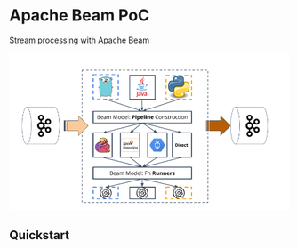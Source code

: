 Apache Beam PoC
===============

Stream processing with Apache Beam

![beam](beam.png)

Quickstart
----------
